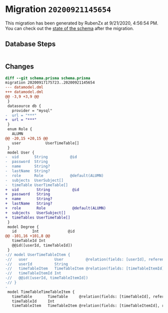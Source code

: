 # Migration `20200921145654`

This migration has been generated by RubenZx at 9/21/2020, 4:56:54 PM.
You can check out the [state of the schema](./schema.prisma) after the migration.

## Database Steps

```sql

```

## Changes

```diff
diff --git schema.prisma schema.prisma
migration 20200917175723..20200921145654
--- datamodel.dml
+++ datamodel.dml
@@ -3,9 +3,9 @@
 }
 datasource db {
   provider = "mysql"
-  url = "***"
+  url = "***"
 }
 enum Role {
   ALUMN
@@ -20,15 +20,15 @@
   user           UserTimeTable[]
 }
 model User {
-  uid       String          @id
-  password  String
-  name      String?
-  lastName  String?
-  role      Role            @default(ALUMN)
-  subjects  UserSubject[]
-  timeTable UserTimeTable[]
+  uid        String          @id
+  password   String
+  name       String?
+  lastName   String?
+  role       Role            @default(ALUMN)
+  subjects   UserSubject[]
+  timeTables UserTimeTable[]
 }
 model Degree {
   id       Int             @id
@@ -101,16 +101,8 @@
   timeTableId Int
   @@id([userId, timeTableId])
 }
-// model UserTimeTableItem {
-//   user            User          @relation(fields: [userId], references: [uid])
-//   userId          String
-//   timeTableItem   TimeTableItem @relation(fields: [timeTableItemId], references: [id])
-//   timeTableItemId Int
-//   @@id([userId, timeTableItemId])
-// }
-
 model TimeTableTimeTableItem {
   timeTable       TimeTable     @relation(fields: [timeTableId], references: [id])
   timeTableId     Int
   timeTableItem   TimeTableItem @relation(fields: [timeTableItemId], references: [id])
```


